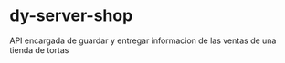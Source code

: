 # dy-server-shop
API encargada de guardar y entregar informacion de las ventas de una tienda de tortas
